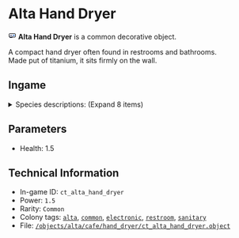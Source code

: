 # Alta Hand Dryer

<img src="https://raw.githubusercontent.com/Ceterai/Enternia/main/objects/alta/cafe/hand_dryer/icon.png" alt="Alta Hand Dryer icon" loading="lazy" height=16px width="auto" /> **Alta Hand Dryer** is a common decorative object.

A compact hand dryer often found in restrooms and bathrooms.  
Made put of titanium, it sits firmly on the wall.

## Ingame

<details markdown="1"><summary>Species descriptions: (Expand 8 items)</summary>

- Alta: I would need to moisturize my hands first with something.
- Apex: A hand dryer. I wonder if it works on dense Apex hair.
- Avian: This is sure to ruffle some feathers.
- Floran: Floran dry hands.
- Glitch: Pleased. A hand dryer - useful for preventing rust.
- Human: It's a bit basic.
- Hylotl: The Hylotl do not need to dry their hands.
- Novakid: A device for dryin' yer wet hands.

</details>

## Parameters

- Health: 1.5

## Technical Information

- In-game ID: `ct_alta_hand_dryer`
- Power: `1.5`
- Rarity: `Common`
- Colony tags: [`alta`](https://ceterai.github.io/MyEnternia/Wiki/Tags/Alta), [`common`](https://ceterai.github.io/MyEnternia/Wiki/Tags/Common), [`electronic`](https://ceterai.github.io/MyEnternia/Wiki/Tags/Electronic), [`restroom`](https://ceterai.github.io/MyEnternia/Wiki/Tags/Restroom), [`sanitary`](https://ceterai.github.io/MyEnternia/Wiki/Tags/Sanitary)
- File: [`/objects/alta/cafe/hand_dryer/ct_alta_hand_dryer.object`](https://github.com/Ceterai/Enternia/blob/main/objects/alta/cafe/hand_dryer/ct_alta_hand_dryer.object)
